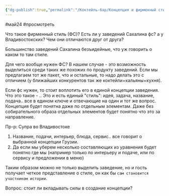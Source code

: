 ```yaml
---
{"dg-publish":true,"permalink":"/Коктейль-бар/Концепция и фирменный стиль/"}
---
```


#май24 #просмотреть 

Что такое фирменный стиль (ФС)? 
Есть ли у заведений Сахалина фс? а у Владивостокских?
Чем они отличаются друг от друга? 

Большинство заведений Сахалина безъидейные, что уж говорить о каком то там стиле. 

Для чего вообще нужен ФС? 
В нашем случае - это возможность выделиться среди таких же похожих по продукту заведений. 
Если мы предлагаем тот же пакет, что и остальные, то надо делать это с отличием (у ближайших конкурентов так же коктейли+кальяны+кухня). 


Если фс нужен, то стоит воплотить его в единой концепции заведения. Что это такое - .. 
Это и есть единый "стиль": идея, задача, название, подача.. все в едином ключе и отвечающие на один и тот же вопрос. Концепция будет понятна даже по отдельным элементам. Даже без собирательного образа отдельных элементов будет понятно что это за направление.

Пр-р: Супра во Владивостоке
1. Название, подачи, интерьер, блюда, сервис.. все говорит о выбранной концепции Грузии. 
2. Да если мы уберем несколько составляющих из уравнения будет понятно где мы (например только по интерьеру и подаче, или по сервису и предложении в меню)

Таким образом можно не только выделить заведение, но и гость получает четкое представление о стиле, он как бы `сам становится участником истории`.

Вопрос: стоит ли вкладывать силы в создание концепции? 